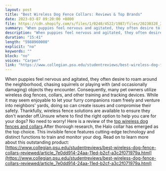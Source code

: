 ```yaml
---
layout: post
title: "Best Wireless Dog Fence Collars: Reviews & Top Brands"
date: 2023-03-07 09:20:00 +0800
file: https://cdn.shopify.com/s/files/1/0248/4522/1987/files/20230328_3.mp3?v=1679961702
summary: "When puppies feel nervous and agitated, they often desire to roam around the neighborhood, chasing squirrels or playing with (and occasionally damaging) objects they encounter. Consequently, many pet owners utilize wireless dog fences, collars, and other training and tracking devices. While it may seem enjoyable to let your furry companions roam freely and venture into neighbors' yards, doing so can create issues and compromise their safety. Thankfully, wireless fence solutions are available to ensure they don't wander off.Unsure where to find the right option to help you care for your dogs? No need to worry! Here is a review of the top wireless dog fences and collars.After thorough research, the Halo collar has emerged as the top choice. This invisible fence features cutting-edge technology and distinct functions to train and monitor your dog. Read on to learn more about this outstanding product!"
description: "When puppies feel nervous and agitated, they often desire to roam around the neighborhood, chasing squirrels or playing with (and occasionally damaging) objects they encounter. Consequently, many pet owners utilize wireless dog fences, collars, and other training and tracking devices. While it may seem enjoyable to let your furry companions roam freely and venture into neighbors' yards, doing so can create issues and compromise their safety. Thankfully, wireless fence solutions are available to ensure they don't wander off.Unsure where to find the right option to help you care for your dogs? No need to worry! Here is a review of the <a href='https://www.collegian.psu.edu/studentreviews/best-wireless-dog-fence-collars-reviewed/article_7e0dd914-24aa-11ed-b2cf-a3c2f071979a.html'>top wireless dog fences and collars</a>.After thorough research, the Halo collar has emerged as the top choice. This invisible fence features cutting-edge technology and distinct functions to train and monitor your dog. Read on to learn more about this outstanding product!<a href='https://www.collegian.psu.edu/studentreviews/best-wireless-dog-fence-collars-reviewed/article_7e0dd914-24aa-11ed-b2cf-a3c2f071979a.html'>https://www.collegian.psu.edu/studentreviews/best-wireless-dog-fence-collars-reviewed/article_7e0dd914-24aa-11ed-b2cf-a3c2f071979a.html</a> "
duration: "15:41"
length: "5988960000"
explicit: "no"
keywords: ""
block: "no"
voices: "Carper"
link: "https://www.collegian.psu.edu/studentreviews/best-wireless-dog-fence-collars-reviewed/article_7e0dd914-24aa-11ed-b2cf-a3c2f071979a.html"
---
```


When puppies feel nervous and agitated, they often desire to roam around the neighborhood, chasing squirrels or playing with (and occasionally damaging) objects they encounter. Consequently, many pet owners utilize wireless dog fences, collars, and other training and tracking devices. While it may seem enjoyable to let your furry companions roam freely and venture into neighbors' yards, doing so can create issues and compromise their safety. Thankfully, wireless fence solutions are available to ensure they don't wander off.Unsure where to find the right option to help you care for your dogs? No need to worry! Here is a review of the [top wireless dog fences and collars](https://www.collegian.psu.edu/studentreviews/best-wireless-dog-fence-collars-reviewed/article_7e0dd914-24aa-11ed-b2cf-a3c2f071979a.html).After thorough research, the Halo collar has emerged as the top choice. This invisible fence features cutting-edge technology and distinct functions to train and monitor your dog. Read on to learn more about this outstanding product:[https://www.collegian.psu.edu/studentreviews/best-wireless-dog-fence-collars-reviewed/article_7e0dd914-24aa-11ed-b2cf-a3c2f071979a.html](https://www.collegian.psu.edu/studentreviews/best-wireless-dog-fence-collars-reviewed/article_7e0dd914-24aa-11ed-b2cf-a3c2f071979a.html)
